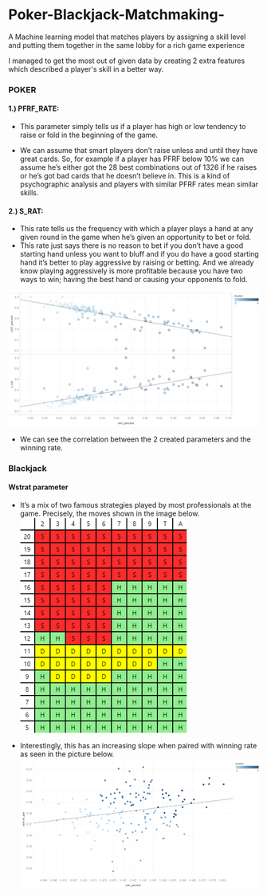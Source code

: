 # Poker-Blackjack-Matchmaking-
A Machine learning model that matches players by assigning a skill level and putting them together in the same lobby for a rich game experience


I managed to get the most out of given data by creating 2 extra features which described a player's skill in a better way.

### POKER
#### 1.) PFRF_RATE:
* This parameter simply tells us if a player has high or low tendency to raise or fold in the beginning of the game.

* We can assume that smart players don’t raise unless and until they have great cards. 
So, for example if a player has PFRF below 10% we can assume he’s either got the 28 best combinations out of 1326 if he raises or he’s got bad cards that he doesn’t believe in. This is a kind of psychographic analysis and players with similar PFRF rates mean similar skills.

#### 2.) S_RAT:
* This rate tells us the frequency with which a player plays a hand at any given round in the game when he’s given an opportunity to bet or fold.
* This rate just says there is no reason to bet if you don’t have a good starting hand unless you want to bluff and if you do have a good starting hand it’s better to play aggressive by raising or betting.  And we already know playing aggressively is more profitable because you have two ways to win; having the best hand or causing your opponents to fold.

![poker_correlation](https://github.com/vinzard11/Poker-Blackjack-Matchmaking/blob/main/images/Poker_1.png?raw=true)
* We can see the correlation between the 2 created parameters and the winning rate.

### Blackjack
#### Wstrat parameter
* It’s a mix of two famous strategies played by most professionals at the game. Precisely, the moves shown in the image below.
![blackjack_moves](https://github.com/vinzard11/Poker-Blackjack-Matchmaking/blob/main/images/bjk_2.png?raw=true)

* Interestingly, this has an increasing slope when paired with winning rate as seen in the picture below.
![blackjack_correlation](https://github.com/vinzard11/Poker-Blackjack-Matchmaking/blob/main/images/bjk_1.png?raw=true) 





